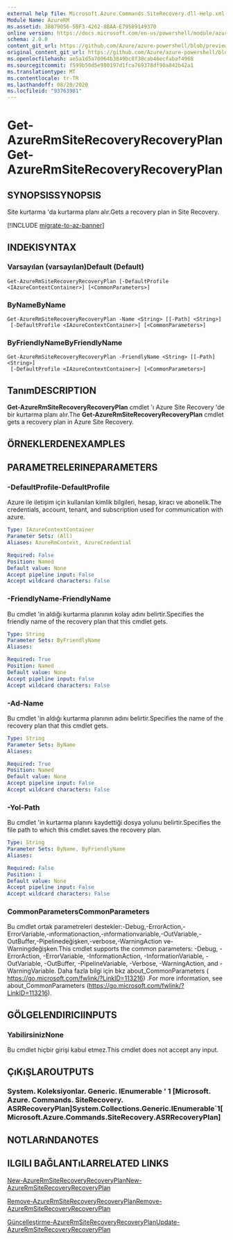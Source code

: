 ```yaml
---
external help file: Microsoft.Azure.Commands.SiteRecovery.dll-Help.xml
Module Name: AzureRM
ms.assetid: 3B879056-5BF3-4262-8BAA-E79589149370
online version: https://docs.microsoft.com/en-us/powershell/module/azurerm.siterecovery/get-azurermsiterecoveryrecoveryplan
schema: 2.0.0
content_git_url: https://github.com/Azure/azure-powershell/blob/preview/src/ResourceManager/SiteRecovery/Commands.SiteRecovery/help/Get-AzureRmSiteRecoveryRecoveryPlan.md
original_content_git_url: https://github.com/Azure/azure-powershell/blob/preview/src/ResourceManager/SiteRecovery/Commands.SiteRecovery/help/Get-AzureRmSiteRecoveryRecoveryPlan.md
ms.openlocfilehash: ae5a1d5a70064b3849bc8f38cab46ecfabaf4968
ms.sourcegitcommit: f599b50d5e980197d1fca769378df90a842b42a1
ms.translationtype: MT
ms.contentlocale: tr-TR
ms.lasthandoff: 08/20/2020
ms.locfileid: "93763981"
---
```

# <span data-ttu-id="dae5f-101">Get-AzureRmSiteRecoveryRecoveryPlan</span><span class="sxs-lookup"><span data-stu-id="dae5f-101">Get-AzureRmSiteRecoveryRecoveryPlan</span></span>

## <span data-ttu-id="dae5f-102">SYNOPSIS</span><span class="sxs-lookup"><span data-stu-id="dae5f-102">SYNOPSIS</span></span>
<span data-ttu-id="dae5f-103">Site kurtarma 'da kurtarma planı alır.</span><span class="sxs-lookup"><span data-stu-id="dae5f-103">Gets a recovery plan in Site Recovery.</span></span>

[!INCLUDE [migrate-to-az-banner](../../includes/migrate-to-az-banner.md)]

## <span data-ttu-id="dae5f-104">INDEKI</span><span class="sxs-lookup"><span data-stu-id="dae5f-104">SYNTAX</span></span>

### <span data-ttu-id="dae5f-105">Varsayılan (varsayılan)</span><span class="sxs-lookup"><span data-stu-id="dae5f-105">Default (Default)</span></span>
```
Get-AzureRmSiteRecoveryRecoveryPlan [-DefaultProfile <IAzureContextContainer>] [<CommonParameters>]
```

### <span data-ttu-id="dae5f-106">ByName</span><span class="sxs-lookup"><span data-stu-id="dae5f-106">ByName</span></span>
```
Get-AzureRmSiteRecoveryRecoveryPlan -Name <String> [[-Path] <String>]
 [-DefaultProfile <IAzureContextContainer>] [<CommonParameters>]
```

### <span data-ttu-id="dae5f-107">ByFriendlyName</span><span class="sxs-lookup"><span data-stu-id="dae5f-107">ByFriendlyName</span></span>
```
Get-AzureRmSiteRecoveryRecoveryPlan -FriendlyName <String> [[-Path] <String>]
 [-DefaultProfile <IAzureContextContainer>] [<CommonParameters>]
```

## <span data-ttu-id="dae5f-108">Tanım</span><span class="sxs-lookup"><span data-stu-id="dae5f-108">DESCRIPTION</span></span>
<span data-ttu-id="dae5f-109">**Get-AzureRmSiteRecoveryRecoveryPlan** cmdlet 'ı Azure Site Recovery 'de bir kurtarma planı alır.</span><span class="sxs-lookup"><span data-stu-id="dae5f-109">The **Get-AzureRmSiteRecoveryRecoveryPlan** cmdlet gets a recovery plan in Azure Site Recovery.</span></span>

## <span data-ttu-id="dae5f-110">ÖRNEKLERDEN</span><span class="sxs-lookup"><span data-stu-id="dae5f-110">EXAMPLES</span></span>

## <span data-ttu-id="dae5f-111">PARAMETRELERINE</span><span class="sxs-lookup"><span data-stu-id="dae5f-111">PARAMETERS</span></span>

### <span data-ttu-id="dae5f-112">-DefaultProfile</span><span class="sxs-lookup"><span data-stu-id="dae5f-112">-DefaultProfile</span></span>
<span data-ttu-id="dae5f-113">Azure ile iletişim için kullanılan kimlik bilgileri, hesap, kiracı ve abonelik.</span><span class="sxs-lookup"><span data-stu-id="dae5f-113">The credentials, account, tenant, and subscription used for communication with azure.</span></span>

```yaml
Type: IAzureContextContainer
Parameter Sets: (All)
Aliases: AzureRmContext, AzureCredential

Required: False
Position: Named
Default value: None
Accept pipeline input: False
Accept wildcard characters: False
```

### <span data-ttu-id="dae5f-114">-FriendlyName</span><span class="sxs-lookup"><span data-stu-id="dae5f-114">-FriendlyName</span></span>
<span data-ttu-id="dae5f-115">Bu cmdlet 'in aldığı kurtarma planının kolay adını belirtir.</span><span class="sxs-lookup"><span data-stu-id="dae5f-115">Specifies the friendly name of the recovery plan that this cmdlet gets.</span></span>

```yaml
Type: String
Parameter Sets: ByFriendlyName
Aliases: 

Required: True
Position: Named
Default value: None
Accept pipeline input: False
Accept wildcard characters: False
```

### <span data-ttu-id="dae5f-116">-Ad</span><span class="sxs-lookup"><span data-stu-id="dae5f-116">-Name</span></span>
<span data-ttu-id="dae5f-117">Bu cmdlet 'in aldığı kurtarma planının adını belirtir.</span><span class="sxs-lookup"><span data-stu-id="dae5f-117">Specifies the name of the recovery plan that this cmdlet gets.</span></span>

```yaml
Type: String
Parameter Sets: ByName
Aliases: 

Required: True
Position: Named
Default value: None
Accept pipeline input: False
Accept wildcard characters: False
```

### <span data-ttu-id="dae5f-118">-Yol</span><span class="sxs-lookup"><span data-stu-id="dae5f-118">-Path</span></span>
<span data-ttu-id="dae5f-119">Bu cmdlet 'in kurtarma planını kaydettiği dosya yolunu belirtir.</span><span class="sxs-lookup"><span data-stu-id="dae5f-119">Specifies the file path to which this cmdlet saves the recovery plan.</span></span>

```yaml
Type: String
Parameter Sets: ByName, ByFriendlyName
Aliases: 

Required: False
Position: 1
Default value: None
Accept pipeline input: False
Accept wildcard characters: False
```

### <span data-ttu-id="dae5f-120">CommonParameters</span><span class="sxs-lookup"><span data-stu-id="dae5f-120">CommonParameters</span></span>
<span data-ttu-id="dae5f-121">Bu cmdlet ortak parametreleri destekler:-Debug,-ErrorAction,-ErrorVariable,-ınformationaction,-ınformationvariable,-OutVariable,-OutBuffer,-Pipelinedeğişken,-verbose,-WarningAction ve-Warningdeğişken.</span><span class="sxs-lookup"><span data-stu-id="dae5f-121">This cmdlet supports the common parameters: -Debug, -ErrorAction, -ErrorVariable, -InformationAction, -InformationVariable, -OutVariable, -OutBuffer, -PipelineVariable, -Verbose, -WarningAction, and -WarningVariable.</span></span> <span data-ttu-id="dae5f-122">Daha fazla bilgi için bkz about_CommonParameters ( https://go.microsoft.com/fwlink/?LinkID=113216) .</span><span class="sxs-lookup"><span data-stu-id="dae5f-122">For more information, see about_CommonParameters (https://go.microsoft.com/fwlink/?LinkID=113216).</span></span>

## <span data-ttu-id="dae5f-123">GÖLGELENDIRICI</span><span class="sxs-lookup"><span data-stu-id="dae5f-123">INPUTS</span></span>

### <span data-ttu-id="dae5f-124">Yabilirsiniz</span><span class="sxs-lookup"><span data-stu-id="dae5f-124">None</span></span>
<span data-ttu-id="dae5f-125">Bu cmdlet hiçbir girişi kabul etmez.</span><span class="sxs-lookup"><span data-stu-id="dae5f-125">This cmdlet does not accept any input.</span></span>

## <span data-ttu-id="dae5f-126">ÇıKıŞLAR</span><span class="sxs-lookup"><span data-stu-id="dae5f-126">OUTPUTS</span></span>

### <span data-ttu-id="dae5f-127">System. Koleksiyonlar. Generic. IEnumerable ' 1 [Microsoft. Azure. Commands. SiteRecovery. ASRRecoveryPlan]</span><span class="sxs-lookup"><span data-stu-id="dae5f-127">System.Collections.Generic.IEnumerable\`1[Microsoft.Azure.Commands.SiteRecovery.ASRRecoveryPlan]</span></span>

## <span data-ttu-id="dae5f-128">NOTLARıNDA</span><span class="sxs-lookup"><span data-stu-id="dae5f-128">NOTES</span></span>

## <span data-ttu-id="dae5f-129">ILGILI BAĞLANTıLAR</span><span class="sxs-lookup"><span data-stu-id="dae5f-129">RELATED LINKS</span></span>

[<span data-ttu-id="dae5f-130">New-AzureRmSiteRecoveryRecoveryPlan</span><span class="sxs-lookup"><span data-stu-id="dae5f-130">New-AzureRmSiteRecoveryRecoveryPlan</span></span>](./New-AzureRmSiteRecoveryRecoveryPlan.md)

[<span data-ttu-id="dae5f-131">Remove-AzureRmSiteRecoveryRecoveryPlan</span><span class="sxs-lookup"><span data-stu-id="dae5f-131">Remove-AzureRmSiteRecoveryRecoveryPlan</span></span>](./Remove-AzureRmSiteRecoveryRecoveryPlan.md)

[<span data-ttu-id="dae5f-132">Güncelleştirme-AzureRmSiteRecoveryRecoveryPlan</span><span class="sxs-lookup"><span data-stu-id="dae5f-132">Update-AzureRmSiteRecoveryRecoveryPlan</span></span>](./Update-AzureRmSiteRecoveryRecoveryPlan.md)
